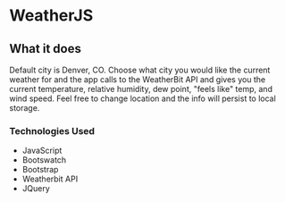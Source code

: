 # WeatherJS


## What it does

Default city is Denver, CO.  Choose what city you would like the current weather for and the app calls to the WeatherBit API and gives you the current temperature, relative humidity, dew point, "feels like" temp, and wind speed.  Feel free to change location and the info will persist to local storage.  


### Technologies Used
* JavaScript
* Bootswatch
* Bootstrap
* Weatherbit API
* JQuery